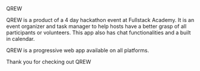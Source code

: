 QREW

QREW is a product of a 4 day hackathon event at Fullstack Academy. It is an event organizer and task manager to help hosts have a better grasp of all participants or volunteers. This app also has chat functionalities and a built in calendar.

QREW is a progressive web app available on all platforms.

Thank you for checking out QREW
